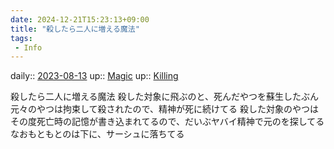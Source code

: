 ```yaml
---
date: 2024-12-21T15:23:13+09:00
title: "殺したら二人に増える魔法"
tags:
 - Info
---
```


daily:: [2023-08-13](/Daily_Note/2023-08-13.md)
up:: [Magic](Bar/Novel/Topics/Magic.md)
up:: [Killing](../Bar/Novel/Topics/Killing.md)

殺したら二人に増える魔法
殺した対象に飛ぶのと、死んだやつを蘇生したぶん
元々のやつは拘束して殺されたので、精神が死に続けてる
殺した対象のやつはその度死亡時の記憶が書き込まれてるので、だいぶヤバイ精神で元のを探してる
なおもともとのは下に、サーシュに落ちてる